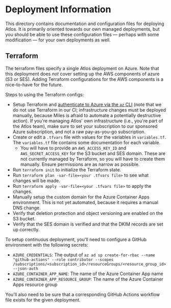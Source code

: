 # Deployment Information

This directory contains documentation and configuration files for deploying Atlos. It is primarily oriented towards our own managed deployments, but you should be able to use these configuration files — perhaps with some modification — for your own deployments as well.

## Terraform

The terraform files specify a single Atlos deployment on Azure. Note that this deployment does *not* cover setting up the AWS components of azure (S3 or SES). Adding Terraform configurations for the AWS components is a nice-to-have for the future.

Steps to using the Terraform configs:

* Setup Terraform and [authenticate to Azure via the `az` CLI](https://registry.terraform.io/providers/hashicorp/azurerm/latest/docs/guides/azure_cli) (note that we do not use Terraform in our CI; infrastructure changes must be deployed manually, because Miles is afraid to automate a potentially destructive action). If you're managing Atlos' own infrastructure (i.e., you're part of the Atlos team), make sure to set your subscription to our sponsored Azure subscription, and not a raw pay-as-you-go subscription.
* Create or edit a `.tfvars` file with values for the variables in `variables.tf`. The `variables.tf` file contains some documentation for each variable.
  * You will have to provide an `AWS_ACCESS_KEY_ID` and `AWS_SECRET_ACCESS_KEY` for the S3 bucket and SES domain. These are not currently managed by Terraform, so you will have to create them manually. Ensure permissions are as narrow as possible.
* Run `terraform init` to initialize the Terraform state.
* Run `terraform plan -var-file=<your .tfvars file>` to see what changes will be made.
* Run `terraform apply -var-file=<your .tfvars file>` to apply the changes.
* Manually setup the custom domain for the Azure Container Apps environment. This is not yet automated, because it requires a manual DNS change.
* Verify that deletion protection and object versioning are enabled on the S3 bucket.
* Verify that the SES domain is verified and that the DKIM records are set up correctly.

To setup continuous deployment, you'll need to configure a GitHub environment with the following secrets:

* `AZURE_CREDENTIALS`: The output of `az ad sp create-for-rbac --name "github-actions" --role contributor --scopes /subscriptions/<subscription_id>/resourceGroups/<resource_group_id> --json-auth`
* `AZURE_CONTAINER_APP_NAME`: The name of the Azure Container App name
* `AZURE_CONTAINER_APP_RESOURCE_GROUP`: The name of the Azure Container Apps resource group

You'll also need to be sure that a corresponding GitHub Actions workflow file exists for the given deployment.